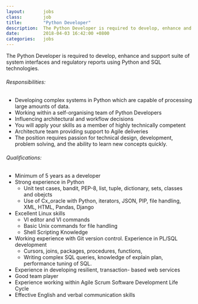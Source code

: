 ```yaml
---
layout:       jobs
class:        job
title:        "Python Developer"
description:  The Python Developer is required to develop, enhance and support suite of system interfaces and regulatory reports  using Python and SQL technologies.
date:         2018-04-03 16:42:00 +0800
categories:   jobs
---
```

<!-- Do not leave new lines after each element. Elements after new lines will not be rendered. -->
<p>The Python Developer is required to develop, enhance and support suite of system interfaces and regulatory reports  using Python and SQL technologies.</p>
<h6 class="-dark">Responsibilities:</h6>
<ul>
	<li>Developing complex systems in Python which are capable of processing large amounts of data.</li>
	<li>Working within a self-organising team of Python Developers</li>
	<li>Influencing architectural and workflow decisions</li>
	<li>You will apply your skills as a member of highly technically competent</li>
	<li>Architecture team providing support to Agile deliveries</li>
	<li>The position requires passion for technical design, development, problem solving, and the ability to learn new concepts quickly.</li>
</ul>
<h6 class="-dark">Qualifications:</h6>
<ul>
	<li>Minimum of 5 years as a developer</li>
	<li>Strong experience in Python
		<ul>
			<li>Unit test cases, bandit, PEP-8, list, tuple, dictionary, sets, classes and obejcts</li>
			<li>Use of Cx_oracle with Python, iterators, JSON, PIP, file handling, XML, HTML, Pandas, Django</li>
		</ul>
	</li>
	<li>Excellent Linux skills
		<ul>
			<li>VI editor and VI commands</li>
			<li>Basic Unix commands for file handling</li>
			<li>Shell Scripting Knowledge</li>
		</ul>
	</li>
	<li>Working experience with Git version control. Experience in PL/SQL development
		<ul>
			<li>Cursors, joins, packages, procedures, functions,</li>
			<li>Writing complex SQL queries, knowledge of explain plan, performance tuning of SQL.</li>
		</ul>
	</li>
	<li>Experience in developing resilient, transaction- based web services</li>
	<li>Good team player</li>
	<li>Experience working within Agile Scrum Software Development Life Cycle</li>
	<li>Effective English and verbal communication skills</li>
</ul>



